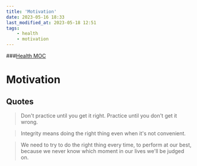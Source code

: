 ```yaml
---
title: 'Motivation'
date: 2023-05-16 18:33
last_modified_at: 2023-05-18 12:51
tags:
    - health
    - motivation
---
```


###[Health MOC](Health%20MOC.md)

# Motivation

## Quotes

> Don't practice until you get it right. Practice until you don't get it wrong.

> Integrity means doing the right thing even when it's not convenient.

> We need to try to do the right thing every time, to perform at our best, because we never know which moment in our lives we'll be judged on.

